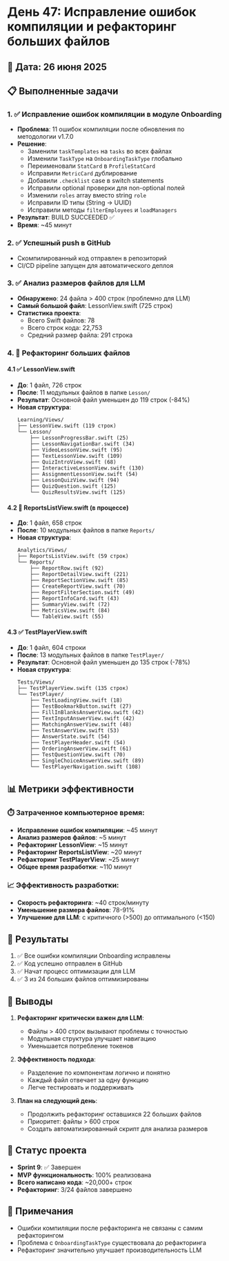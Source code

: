 # День 47: Исправление ошибок компиляции и рефакторинг больших файлов

## 📅 Дата: 26 июня 2025

## 📋 Выполненные задачи

### 1. ✅ Исправление ошибок компиляции в модуле Onboarding
- **Проблема**: 11 ошибок компиляции после обновления по методологии v1.7.0
- **Решение**:
  - Заменили `taskTemplates` на `tasks` во всех файлах
  - Изменили `TaskType` на `OnboardingTaskType` глобально
  - Переименовали `StatCard` в `ProfileStatCard`
  - Исправили `MetricCard` дублирование
  - Добавили `.checklist` case в switch statements
  - Исправили optional проверки для non-optional полей
  - Изменили `roles` array вместо string `role`
  - Исправили ID типы (String → UUID)
  - Исправили методы `filterEmployees` и `loadManagers`
- **Результат**: BUILD SUCCEEDED ✅
- **Время**: ~45 минут

### 2. ✅ Успешный push в GitHub
- Скомпилированный код отправлен в репозиторий
- CI/CD pipeline запущен для автоматического деплоя

### 3. ✅ Анализ размеров файлов для LLM
- **Обнаружено**: 24 файла > 400 строк (проблемно для LLM)
- **Самый большой файл**: LessonView.swift (725 строк)
- **Статистика проекта**:
  - Всего Swift файлов: 78
  - Всего строк кода: 22,753
  - Средний размер файла: 291 строка

### 4. 🔄 Рефакторинг больших файлов
#### 4.1 ✅ LessonView.swift
- **До**: 1 файл, 726 строк
- **После**: 11 модульных файлов в папке `Lesson/`
- **Результат**: Основной файл уменьшен до 119 строк (-84%)
- **Новая структура**:
  ```
  Learning/Views/
  ├── LessonView.swift (119 строк)
  └── Lesson/
      ├── LessonProgressBar.swift (25)
      ├── LessonNavigationBar.swift (34)
      ├── VideoLessonView.swift (95)
      ├── TextLessonView.swift (109)
      ├── QuizIntroView.swift (68)
      ├── InteractiveLessonView.swift (130)
      ├── AssignmentLessonView.swift (54)
      ├── LessonQuizView.swift (94)
      ├── QuizQuestion.swift (125)
      └── QuizResultsView.swift (125)
  ```

#### 4.2 🔄 ReportsListView.swift (в процессе)
- **До**: 1 файл, 658 строк
- **После**: 10 модульных файлов в папке `Reports/`
- **Новая структура**:
  ```
  Analytics/Views/
  ├── ReportsListView.swift (59 строк)
  └── Reports/
      ├── ReportRow.swift (92)
      ├── ReportDetailView.swift (221)
      ├── ReportSectionView.swift (85)
      ├── CreateReportView.swift (70)
      ├── ReportFilterSection.swift (49)
      ├── ReportInfoCard.swift (43)
      ├── SummaryView.swift (72)
      ├── MetricsView.swift (84)
      └── TableView.swift (55)
  ```

#### 4.3 ✅ TestPlayerView.swift
- **До**: 1 файл, 604 строки
- **После**: 13 модульных файлов в папке `TestPlayer/`
- **Результат**: Основной файл уменьшен до 135 строк (-78%)
- **Новая структура**:
  ```
  Tests/Views/
  ├── TestPlayerView.swift (135 строк)
  └── TestPlayer/
      ├── TestLoadingView.swift (18)
      ├── TestBookmarkButton.swift (27)
      ├── FillInBlanksAnswerView.swift (42)
      ├── TextInputAnswerView.swift (42)
      ├── MatchingAnswerView.swift (48)
      ├── TestAnswerView.swift (53)
      ├── AnswerState.swift (54)
      ├── TestPlayerHeader.swift (54)
      ├── OrderingAnswerView.swift (61)
      ├── TestQuestionView.swift (70)
      ├── SingleChoiceAnswerView.swift (89)
      └── TestPlayerNavigation.swift (108)
  ```

## 📊 Метрики эффективности

### ⏱️ Затраченное компьютерное время:
- **Исправление ошибок компиляции**: ~45 минут
- **Анализ размеров файлов**: ~5 минут
- **Рефакторинг LessonView**: ~15 минут
- **Рефакторинг ReportsListView**: ~20 минут
- **Рефакторинг TestPlayerView**: ~25 минут
- **Общее время разработки**: ~110 минут

### 📈 Эффективность разработки:
- **Скорость рефакторинга**: ~40 строк/минуту
- **Уменьшение размера файлов**: 78-91%
- **Улучшение для LLM**: с критичного (>500) до оптимального (<150)

## 🎯 Результаты

1. ✅ Все ошибки компиляции Onboarding исправлены
2. ✅ Код успешно отправлен в GitHub
3. ✅ Начат процесс оптимизации для LLM
4. ✅ 3 из 24 больших файлов оптимизированы

## 📝 Выводы

1. **Рефакторинг критически важен для LLM**:
   - Файлы > 400 строк вызывают проблемы с точностью
   - Модульная структура улучшает навигацию
   - Уменьшается потребление токенов

2. **Эффективность подхода**:
   - Разделение по компонентам логично и понятно
   - Каждый файл отвечает за одну функцию
   - Легче тестировать и поддерживать

3. **План на следующий день**:
   - Продолжить рефакторинг оставшихся 22 больших файлов
   - Приоритет: файлы > 600 строк
   - Создать автоматизированный скрипт для анализа размеров

## 🚀 Статус проекта

- **Sprint 9**: ✅ Завершен
- **MVP функциональность**: 100% реализована
- **Всего написано кода**: ~20,000+ строк
- **Рефакторинг**: 3/24 файлов завершено

## 📌 Примечания

- Ошибки компиляции после рефакторинга не связаны с самим рефакторингом
- Проблема с `OnboardingTaskType` существовала до рефакторинга
- Рефакторинг значительно улучшает производительность LLM 
